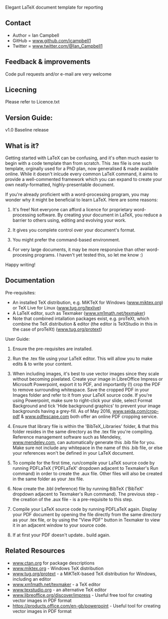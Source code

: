 Elegant LaTeX document template for reporting

Contact
-----------
- Author = Ian Campbell
- GitHub = www.github.com/icampbell1
- Twitter = www.twitter.com/@Ian_Campbell1

Feedback & improvements
-----------
Code pull requests and/or e-mail are very welcome

Licecning
-----------
Please refer to Licence.txt

Version Guide:
-----------
v1.0
Baseline release

What is it?
-----------
Getting started with LaTeX can be confusing, and it's often much easier to begin with a code template than from
scratch. This .tex file is one such template, orginally used for a PhD plan, now generalised & made available online. While 
it doesn't inlcude every common LaTeX command, it aims to provide a well-commented framework which you can expand 
to create your own neatly-formatted, highly-presentable document.

If you're already proficient with a word-processing program, you may wonder why it might be beneficial to learn
LaTeX. Here are some reasons:

1) It's free! Not everyone can afford a licence for proprietary word-processing software. By creating your document
in LaTeX, you reduce a barrier to others using, editing and evolving your work.

2) It gives you complete control over your document's format.

3) You might prefer the command-based environment.

4) For very large documents, it may be more responsive than other word-procesing programs. I haven't yet tested 
this, so let me know :)

Happy writing!

Documentation
-----------
Pre-requisites:
- An installed TeX distribution, e.g. MiKTeX for Windows (www.miktex.org) or 
  TeX Live for Linux (www.tug.org/texlive)
- A LaTeX editor, such as Texmaker (www.xm1math.net/texmaker)
- Note that combined intallation packages exist, e.g. proTeXt, which combine
  the TeX distribution & editor (the editor is TeXStudio in this in the case of proTeXt) (www.tug.org/protext)

User Guide:

1) Ensure the pre-requisites are installed.

2) Run the .tex file using your LaTeX editor. This will allow you to make edits & to write your content.

3) When including images, it's best to use vector images since they scale without becoming pixelated. Create your image in LibreOffice Impress or Microsoft Powerpoint, export it to PDF, and importantly (!) crop the PDF to remove surrounding whitespace. Save the cropped PDF in your Images folder and refer to it from your LaTeX source code. If you're using Powerpoint, make sure to right-click your slide, select Format Background and tick 'Hide background graphics' to prevent your image backgrounds having a grey-fill. As of May 2016, www.sejda.com/crop-pdf & www.pdfescape.com both offer an online PDF cropping service.

4) Ensure that library file is within the 'BibTeX_Libraries' folder, & that this folder resides in the same directory as the .tex file you're compiling. Reference management software such as Mendeley, www.mendeley.com, can automatically generate this .bib file for you. Make sure not include any whitepace in the name of this .bib file, or else your references won't be defined in your LaTeX document.

5) To compile for the first time, run/compile your LaTeX source code by running PDFLaTeX ('PDFLaTeX' dropdown adjacent to Texmaker's Run command) in order to create the .aux file. Other files will also be created in the same folder as your .tex file.

6) Now create the .bbl (reference) file by running BibTeX ('BibTeX' dropdown adjacent to Texmaker's Run command). The previous step - the creation of the .aux file - is a pre-requisite to this step.

7) Compile your LaTeX source code by running PDFLaTeX again. Display your PDF document by opening the file directly from the same directory as your .tex file, or by using the "View PDF" button in Texmaker to view it in an adjacent window to your source code.

8) If at first your PDF doesn't update.. build again.

Related Resources
-----------
- www.ctan.org for package descriptions
- www.miktex.org - Windows TeX distribution
- www.tug.org/protext - a MiKTeX-based TeX distribution for Windows, including an editor
- www.xm1math.net/texmaker - a TeX editor
- www.texstudio.org - an alternative TeX editor
- www.libreoffice.org/discover/impress - Useful free tool for creating vector images in PDF format
- https://products.office.com/en-gb/powerpoint - Useful tool for creating vector images in PDF format

